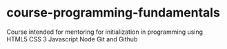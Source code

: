 # course-programming-fundamentals
Course intended for mentoring for initialization in programming using HTML5 CSS 3 Javascript Node Git and Github
